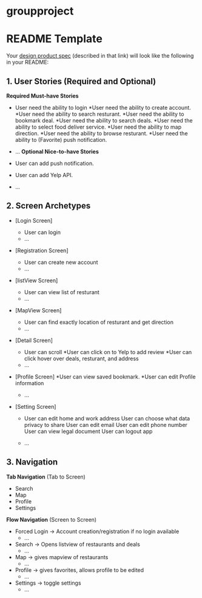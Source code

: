 # groupproject
# README Template

Your [design product spec](https://hackmd.io/s/H1wGpVUh7) (described in that link) will look like the following in your README:

## 1. User Stories (Required and Optional)

**Required Must-have Stories**

 * User need the ability to login
 *User need the ability to create account.
 *User need the ability to search resturant.
 *User need the ability to bookmark deal.
 *User need the ability to search deals.
 *User need the ability to select food deliver service.
 *User need the ability to map direction.
 *User need the ability to browse resturant.
 *User need the ability to (Favorite) push notification.
 * ...
**Optional Nice-to-have Stories**

 * User can add push notification.
 * User can add Yelp API.
 * ...

## 2. Screen Archetypes

 * [Login Screen]
   * User can login
   * ...
 * [Registration Screen]
   * User can create new account
   * ...
 * [listView Screen]
   * User can view list of resturant
   * ...
 * [MapView Screen]
   * User can find exactly location of resturant and get direction
   * ...
 * [Detail Screen]
   * User can scroll 
   *User can click on to Yelp to add review
   *User can click hover over deals, resturant, and address
   * ...
* [Profile Screen]
  *User can view saved bookmark.
  *User can edit Profile information
  
   * ...
* [Setting Screen]
   * User can edit home and work address
   User can choose what data privacy to share
   User can edit email
   User can edit phone number
   User can view legal document
   User can logout app

   * ...
## 3. Navigation
**Tab Navigation** (Tab to Screen)

 * Search
 * Map
 * Profile
 * Settings

**Flow Navigation** (Screen to Screen)

 * Forced Login -> Account creation/registration if no login available
   * ...
 * Search -> Opens listview of restaurants and deals
   * ...
 * Map -> gives mapview of restaurants
   * ...
 * Profile -> gives favorites, allows profile to be edited
   * ...
 * Settings -> toggle settings
   * ...
